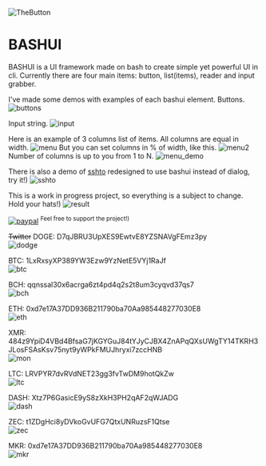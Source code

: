 ![TheButton](https://habrastorage.org/getpro/habr/upload_files/940/cb2/329/940cb23290e6236234289b9743f72a6d.png)

<h1>BASHUI</h1>

BASHUI is a UI framework made on bash to create simple yet powerful UI in cli.
Currently there are four main items: button, list(items), reader and input grabber.

I've made some demos with examples of each bashui element. Buttons.
![buttons](https://habrastorage.org/getpro/habr/upload_files/39c/3f9/b61/39c3f9b612b1ac081174024d66fc4c20.gif)

Input string.
![input](https://habrastorage.org/getpro/habr/upload_files/44f/724/add/44f724add09b61a4d65fd1751ebdb0f6.gif)

Here is an example of 3 columns list of items. All columns are equal in width.
![menu](https://habrastorage.org/getpro/habr/upload_files/aa4/2df/78d/aa42df78da9d17fe11702f2120b03f1f.png)
But you can set columns in % of width, like this.
![menu2](https://habrastorage.org/getpro/habr/upload_files/6b1/363/e85/6b1363e854ab01c9a455cd5bec8de6ca.png)
Number of columns is up to you from 1 to N.
![menu_demo](https://habrastorage.org/getpro/habr/upload_files/280/2e6/ce2/2802e6ce247d3d2d500abf70f8ca9bd8.gif)

There is also a demo of [sshto](https://github.com/vaniacer/sshto) redesigned to use bashui instead of dialog, try it!)
![sshto](https://github.com/vaniacer/bashui/assets/18072680/1e66ab3b-66b6-4636-b035-ba8d6ba5390b)

This is a work in progress project, so everything is a subject to change.
Hold your hats!)
![result](https://habrastorage.org/getpro/habr/upload_files/1a3/29e/f0c/1a329ef0c6761529ed347514fba314a1.gif)


[![paypal](https://img.shields.io/badge/Donate-PayPal-green.svg)](https://paypal.me/sshto?locale.x=en_US) <sup>Feel free to support the project!)</sup></br>

~~Twitter~~ DOGE: D7qJBRU3UpXES9EwtvE8YZSNAVgFEmz3py</br>
![dodge](https://user-images.githubusercontent.com/18072680/229992296-f415eadb-645b-4229-81c7-e269485c635d.png)

BTC: 1LxRxsyXP389YW3Ezw9YzNetE5VYj1RaJf</br>
![btc](https://user-images.githubusercontent.com/18072680/106382955-f2f00e80-63d3-11eb-9316-b6653225820c.png)

BCH: qqnssal30x6acrga6zt4pd4q2s2t8um3cyqvd37qs7</br>
![bch](https://user-images.githubusercontent.com/18072680/108552897-fd326800-7302-11eb-8ae7-97eb0cc81d5e.png)

ETH: 0xd7e17A37DD936B211790ba70Aa985448277030E8</br>
![eth](https://user-images.githubusercontent.com/18072680/106382951-f2577800-63d3-11eb-8c01-f7ade514fb58.png)

XMR: 484z9YpiD4VBd4BfsaG7jKGYGuJ84tYJyCJBX4ZnAPqQXsUWgTY14TKRH3JLosFSAsKsv75nyt9yWPkFMUJhryxi7zccHNB</br>
![mon](https://user-images.githubusercontent.com/18072680/106383275-15832700-63d6-11eb-87d5-8b9f4ba08c40.png)

LTC: LRVPYR7dvRVdNET23gg3fvTwDM9hotQkZw</br>
![ltc](https://user-images.githubusercontent.com/18072680/106383361-7a3e8180-63d6-11eb-9239-48b6d80c3c4b.png)

DASH: Xtz7P6GasicE9yS8zXkH3PH2qAF2qWJADG</br>
![dash](https://user-images.githubusercontent.com/18072680/108553387-a11c1380-7303-11eb-9560-81f0deec2fbc.png)

ZEC: t1ZDgHci8yDVkoGvUFG7QtxUNRuzsF1Qtse</br>
![zec](https://user-images.githubusercontent.com/18072680/108553595-f7895200-7303-11eb-9ca8-17d1c81df7eb.png)

MKR: 0xd7e17A37DD936B211790ba70Aa985448277030E8</br>
![mkr](https://user-images.githubusercontent.com/18072680/108553822-4505bf00-7304-11eb-9db9-0833141e36c9.png)
